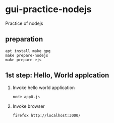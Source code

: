 # gui-practice-nodejs
Practice of nodejs

## preparation

~~~
apt install make gpg
make prepare-nodejs
make prepare-ejs
~~~

## 1st step: Hello, World applcation

 1. Invoke hello world application
    ~~~
    node app0.js
    ~~~
 1. Invoke browser
    ~~~
    firefox http://localhost:3000/
    ~~~
